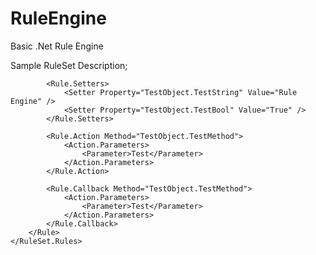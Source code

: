 # RuleEngine
Basic .Net Rule Engine 

Sample RuleSet Description;

<?xml version="1.0" encoding="utf-8" ?>
<RuleSet Name="RuleSet1">
	<RuleSet.Rules>
		<Rule Name="Rule1">
			<Rule.Conditions>
				<Condition Property="Case1" Value="True" Type="Bool" />
				<Condition Property="Case2" Value="True" Type="Bool" />
				<Condition Property="Case3" Value="False" Type="Bool" />
				<Condition Property="Number" Value="12.01" Type="Numeric" Method="Greater" />
				<Condition Property="Floating" Value="123.456" Type="Numeric" />
			</Rule.Conditions>
			
			<Rule.Setters>
				<Setter Property="TestObject.TestString" Value="Rule Engine" />
				<Setter Property="TestObject.TestBool" Value="True" />
			</Rule.Setters>
			
			<Rule.Action Method="TestObject.TestMethod">
				<Action.Parameters>
					<Parameter>Test</Parameter>
				</Action.Parameters>
			</Rule.Action>
		
			<Rule.Callback Method="TestObject.TestMethod">
				<Action.Parameters>
					<Parameter>Test</Parameter>
				</Action.Parameters>
			</Rule.Callback>
		</Rule>
	</RuleSet.Rules>
</RuleSet>
